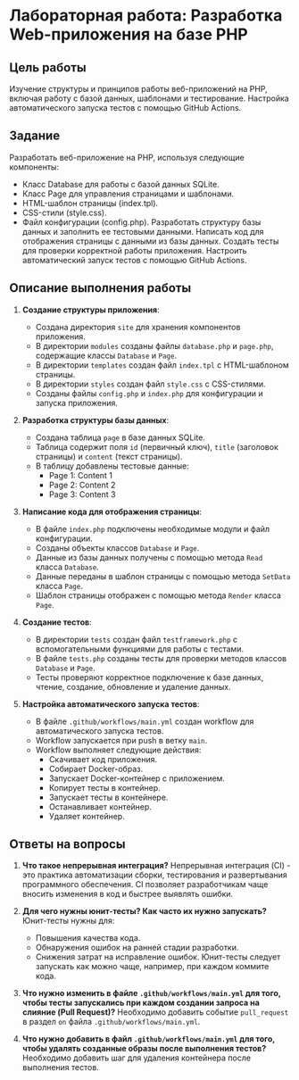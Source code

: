 # Лабораторная работа: Разработка Web-приложения на базе PHP

## Цель работы

Изучение структуры и принципов работы веб-приложений на PHP, включая работу с базой данных, шаблонами и тестирование. Настройка автоматического запуска тестов с помощью GitHub Actions.

## Задание

Разработать веб-приложение на PHP, используя следующие компоненты:

- Класс Database для работы с базой данных SQLite.
- Класс Page для управления страницами и шаблонами.
- HTML-шаблон страницы (index.tpl).
- CSS-стили (style.css).
- Файл конфигурации (config.php).
  Разработать структуру базы данных и заполнить ее тестовыми данными.
  Написать код для отображения страницы с данными из базы данных.
  Создать тесты для проверки корректной работы приложения.
  Настроить автоматический запуск тестов с помощью GitHub Actions.

## Описание выполнения работы

1. **Создание структуры приложения**:

   - Создана директория `site` для хранения компонентов приложения.
   - В директории `modules` созданы файлы `database.php` и `page.php`, содержащие классы `Database` и `Page`.
   - В директории `templates` создан файл `index.tpl` с HTML-шаблоном страницы.
   - В директории `styles` создан файл `style.css` с CSS-стилями.
   - Созданы файлы `config.php` и `index.php` для конфигурации и запуска приложения.

2. **Разработка структуры базы данных**:

   - Создана таблица `page` в базе данных SQLite.
   - Таблица содержит поля `id` (первичный ключ), `title` (заголовок страницы) и `content` (текст страницы).
   - В таблицу добавлены тестовые данные:
     - Page 1: Content 1
     - Page 2: Content 2
     - Page 3: Content 3

3. **Написание кода для отображения страницы**:

   - В файле `index.php` подключены необходимые модули и файл конфигурации.
   - Созданы объекты классов `Database` и `Page`.
   - Данные из базы данных получены с помощью метода `Read` класса `Database`.
   - Данные переданы в шаблон страницы с помощью метода `SetData` класса `Page`.
   - Шаблон страницы отображен с помощью метода `Render` класса `Page`.

4. **Создание тестов**:

   - В директории `tests` создан файл `testframework.php` с вспомогательными функциями для работы с тестами.
   - В файле `tests.php` созданы тесты для проверки методов классов `Database` и `Page`.
   - Тесты проверяют корректное подключение к базе данных, чтение, создание, обновление и удаление данных.

5. **Настройка автоматического запуска тестов**:
   - В файле `.github/workflows/main.yml` создан workflow для автоматического запуска тестов.
   - Workflow запускается при push в ветку `main`.
   - Workflow выполняет следующие действия:
     - Скачивает код приложения.
     - Собирает Docker-образ.
     - Запускает Docker-контейнер с приложением.
     - Копирует тесты в контейнер.
     - Запускает тесты в контейнере.
     - Останавливает контейнер.
     - Удаляет контейнер.

## Ответы на вопросы

1. **Что такое непрерывная интеграция?**
   Непрерывная интеграция (CI) - это практика автоматизации сборки, тестирования и развертывания программного обеспечения. CI позволяет разработчикам чаще вносить изменения в код и быстрее выявлять ошибки.

2. **Для чего нужны юнит-тесты? Как часто их нужно запускать?**
   Юнит-тесты нужны для:

   - Повышения качества кода.
   - Обнаружения ошибок на ранней стадии разработки.
   - Снижения затрат на исправление ошибок.
     Юнит-тесты следует запускать как можно чаще, например, при каждом коммите кода.

3. **Что нужно изменить в файле `.github/workflows/main.yml` для того, чтобы тесты запускались при каждом создании запроса на слияние (Pull Request)?**
   Необходимо добавить событие `pull_request` в раздел `on` файла `.github/workflows/main.yml`.

4. **Что нужно добавить в файл `.github/workflows/main.yml` для того, чтобы удалять созданные образы после выполнения тестов?**
   Необходимо добавить шаг для удаления контейнера после выполнения тестов.
